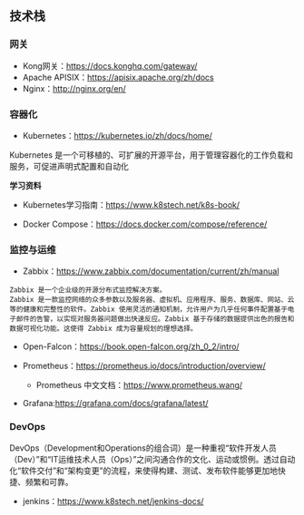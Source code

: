 ## 技术栈

### 网关

- Kong网关：https://docs.konghq.com/gateway/
- Apache APISIX：https://apisix.apache.org/zh/docs
- Nginx：http://nginx.org/en/

### 容器化

- Kubernetes：https://kubernetes.io/zh/docs/home/

Kubernetes 是一个可移植的、可扩展的开源平台，用于管理容器化的工作负载和服务，可促进声明式配置和自动化

**学习资料**
- Kubernetes学习指南：https://www.k8stech.net/k8s-book/

- Docker Compose：https://docs.docker.com/compose/reference/


### 监控与运维

- Zabbix：https://www.zabbix.com/documentation/current/zh/manual

``` 
Zabbix 是一个企业级的开源分布式监控解决方案。
Zabbix 是一款监控网络的众多参数以及服务器、虚拟机、应用程序、服务、数据库、网站、云等的健康和完整性的软件。Zabbix 使用灵活的通知机制，允许用户为几乎任何事件配置基于电子邮件的告警，以实现对服务器问题做出快速反应。Zabbix 基于存储的数据提供出色的报告和数据可视化功能。这使得 Zabbix 成为容量规划的理想选择。
```

- Open-Falcon：https://book.open-falcon.org/zh_0_2/intro/

- Prometheus：https://prometheus.io/docs/introduction/overview/

    - Prometheus 中文文档：https://www.prometheus.wang/
    
- Grafana:https://grafana.com/docs/grafana/latest/


### DevOps

DevOps（Development和Operations的组合词）是一种重视“软件开发人员（Dev）”和“IT运维技术人员（Ops）”之间沟通合作的文化、运动或惯例。透过自动化“软件交付”和“架构变更”的流程，来使得构建、测试、发布软件能够更加地快捷、频繁和可靠。


- jenkins：https://www.k8stech.net/jenkins-docs/



